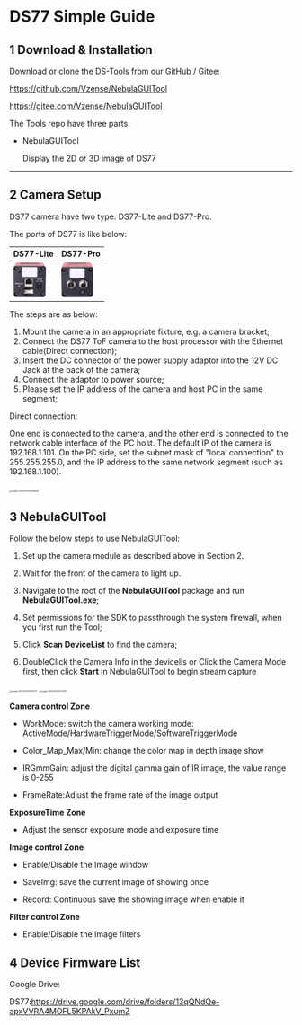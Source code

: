 # DS77 Simple Guide

## 1 Download & Installation

Download or clone the DS-Tools from our GitHub / Gitee:

https://github.com/Vzense/NebulaGUITool

https://gitee.com/Vzense/NebulaGUITool

The Tools repo have three parts:

- NebulaGUITool

  Display the 2D or 3D image of DS77 

------

## 2 Camera Setup

DS77 camera have two type: DS77-Lite and DS77-Pro.

The ports of DS77 is like below:

| DS77-Lite  | DS77-Pro |
| ------------- | ------------- |
| <img src="Images/DS77-Lite.png" alt="image-DS77-Lite" height="250" style="zoom:25%" />  |<img src="Images/DS77-Pro.png" alt="image-DS77-Pro" height="250" style="zoom:25%" />  |

The steps are as below: 

1. Mount the camera in an appropriate fixture, e.g. a camera bracket; 
2. Connect the DS77 ToF camera to the host processor with the Ethernet cable(Direct connection);
3. Insert the DC connector of the power supply adaptor into the 12V DC Jack at the back of the camera; 
4. Connect the adaptor to power source; 
5. Please set the IP address of the camera and host PC in the same segment; 

Direct connection: 

One end is connected to the camera, and the other end is connected to the network cable interface of the PC host. The default IP of the camera is 192.168.1.101. On the PC side, set the subnet mask of "local connection" to 255.255.255.0, and the IP address to the same network segment (such as 192.168.1.100).

<img src="Images/direct_connection_config.png" alt="image-20220530140939858" width="300" style="zoom:25%" />


## 3 NebulaGUITool

Follow the below steps to use NebulaGUITool:

1. Set up the camera module as described above in Section 2.

2. Wait for the front of the camera to light up.

3. Navigate to the root of the **NebulaGUITool** package and run **NebulaGUITool.exe**;

4. Set permissions for the SDK to passthrough the system firewall, when you first run the Tool;

5. Click **Scan DeviceList** to find the camera;

6. DoubleClick the Camera Info in the devicelis or Click the Camera Mode first, then click **Start** in NebulaGUITool to begin stream capture


<img src="Images/firewall_alert.png" alt="image-20220530141611070" width="400" style="zoom:25%" />


<img src="Images/NebulaGUITool.png" alt="image-2022053014272216" width="500" style="zoom:25%" />

**Camera control Zone**

* WorkMode: switch the camera working mode: ActiveMode/HardwareTriggerMode/SoftwareTriggerMode

* Color_Map_Max/Min:  change the color map in depth image show

* IRGmmGain: adjust the digital gamma gain of IR image, the value range is 0-255

* FrameRate:Adjust the frame rate of the image output


**ExposureTime Zone**

* Adjust the sensor exposure mode and exposure time

**Image control Zone**

* Enable/Disable the Image window

* SaveImg: save the current image of showing once

* Record: Continuous save the showing image when enable it

**Filter control Zone**

* Enable/Disable the Image filters

## 4 Device Firmware List

Google Drive:

DS77:https://drive.google.com/drive/folders/13qQNdQe-apxVVRA4MOFL5KPAkV_PxumZ